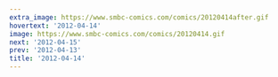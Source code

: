 ```yaml
---
extra_image: https://www.smbc-comics.com/comics/20120414after.gif
hovertext: '2012-04-14'
image: https://www.smbc-comics.com/comics/20120414.gif
next: '2012-04-15'
prev: '2012-04-13'
title: '2012-04-14'
---
```

